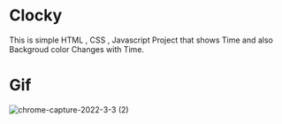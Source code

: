 # Clocky

This is simple HTML , CSS , Javascript Project that shows Time and also Backgroud color Changes with Time.

# Gif

![chrome-capture-2022-3-3 (2)](https://user-images.githubusercontent.com/99062463/161435008-6410a395-4241-488c-b697-0a977fa2b6e7.gif)
